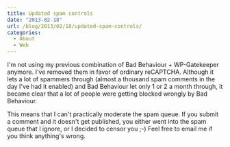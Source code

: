 ```yaml
---
title: Updated spam controls
date: "2013-02-18"
url: /blog/2013/02/18/updated-spam-controls/
categories:
  - About
  - Web
---
```

I'm not using my previous combination of Bad Behaviour + WP-Gatekeeper anymore. I've removed them in favor of ordinary reCAPTCHA. Although it lets a lot of spammers through (almost a thousand spam comments in the day I've had it enabled) and Bad Behaviour let only 1 or 2 a month through, it became clear that a lot of people were getting blocked wrongly by Bad Behaviour.

This means that I can't practically moderate the spam queue. If you submit a comment and it doesn't get published, you either went into the spam queue that I ignore, or I decided to censor you ;-) Feel free to email me if you think anything's wrong.


